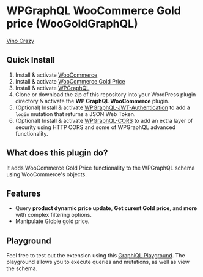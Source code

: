 # WPGraphQL WooCommerce Gold price (WooGoldGraphQL)

<a href="https://vinocrazy.com/" target="_blank">Vino Crazy</a>

## Quick Install

1. Install & activate [WooCommerce](https://woocommerce.com/)
2. Install & activate [WooCommerce Gold Price](https://wordpress.org/plugins/woocommerce-gold-price/)
3. Install & activate [WPGraphQL](https://www.wpgraphql.com/)
4. Clone or download the zip of this repository into your WordPress plugin directory & activate the **WP GraphQL WooCommerce** plugin.
5. (Optional) Install & activate [WPGraphQL-JWT-Authentication](https://github.com/wp-graphql/wp-graphql-jwt-authentication) to add a `login` mutation that returns a JSON Web Token.
6. (Optional) Install & activate [WPGraphQL-CORS](https://github.com/funkhaus/wp-graphql-cors) to add an extra layer of security using HTTP CORS and some of WPGraphQL advanced functionality.

## What does this plugin do?

It adds WooCommerce Gold Price functionality to the WPGraphQL schema using WooCommerce's objects.

## Features

- Query **product dynamic price update**, **Get curent Gold price**, and **more** with complex filtering options.
- Manipulate Globle gold price.

## Playground

Feel free to test out the extension using this [GraphiQL Playground](https://woographql.com/playground). The playground allows you to execute queries and mutations, as well as view the schema.
